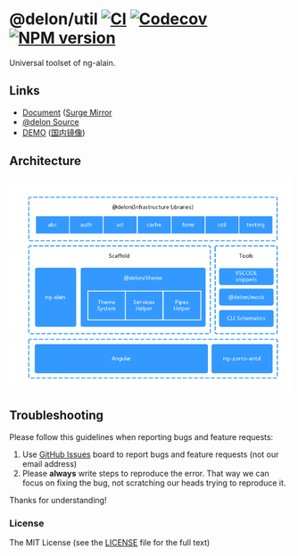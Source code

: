 # @delon/util [![CI](https://github.com/ng-alain/delon/actions/workflows/ci.yml/badge.svg)](https://github.com/ng-alain/delon/actions/workflows/ci.yml) [![Codecov](https://img.shields.io/codecov/c/github/ng-alain/delon.svg?style=flat-square)](https://codecov.io/gh/ng-alain/delon) [![NPM version](https://img.shields.io/npm/v/@delon/util.svg?style=flat-square)](https://www.npmjs.com/package/@delon/util)

Universal toolset of ng-alain.

## Links

+ [Document](https://ng-alain.com/util) ([Surge Mirror](https://ng-alain-doc.surge.sh/util)
+ [@delon Source](https://github.com/ng-alain/delon)
+ [DEMO](https://ng-alain.surge.sh) ([国内镜像](https://ng-alain.gitee.io/))

## Architecture

![Architecture](https://raw.githubusercontent.com/ng-alain/delon/master/_screenshot/architecture.png)

## Troubleshooting

Please follow this guidelines when reporting bugs and feature requests:

1. Use [GitHub Issues](https://github.com/ng-alain/delon/issues) board to report bugs and feature requests (not our email address)
2. Please **always** write steps to reproduce the error. That way we can focus on fixing the bug, not scratching our heads trying to reproduce it.

Thanks for understanding!

### License

The MIT License (see the [LICENSE](https://github.com/ng-alain/delon/blob/master/LICENSE) file for the full text)
